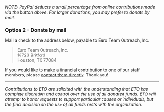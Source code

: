 *NOTE: PayPal deducts a small percentage from online contributions made via the button above. For larger donations, you may prefer to donate by mail.*

### Option 2 - Donate by mail

Mail a check to the address below, payable to Euro Team Outreach, Inc.

> Euro Team Outreach, Inc.  
16723 Britford  
Houston, TX 77084  

If you would like to make a financial contribution to one of our staff members, please [contact them directly](/team). Thank you!

---

*Contributions to ETO are solicited with the understanding that ETO has complete discretion and control over the use of all donated funds. ETO will attempt to honor requests to support particular causes or individuals, but the final decision on the use of all funds rests with the organization.*
